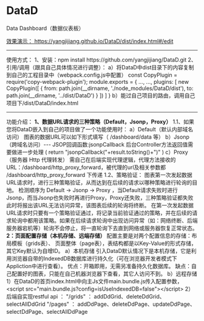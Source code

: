 # DataD
Data Dashboard（数据仪表板）

<a href="https://yangjijiang.github.io/DataD/dist/index.html#/edit">效果演示： https://yangjijiang.github.io/DataD/dist/index.html#/edit</a>

<hr>
使用方式：
    1、安装：npm install https://github.com/yangjijiang/DataD.git
    2、引用/调用（跟具自己具体情况进行调整）：
        a）将DataD中dist目录下的内容复制到自己的工程目录中（webpack.config.js中配置）
            const CopyPlugin = require('copy-webpack-plugin');
            module.exports = {
                ...,
                ...,
                plugins: [
                     new CopyPlugin([
                        { from:  path.join(__dirname, './node_modules/DataD/dist'), to:  path.join(__dirname, '../dist/DataD') }
                     ])
                ]
            }
        b）能过自己项目的路由，调用自己项目下/dist/DataD/index.html

<hr>
功能介绍：
    <b>1、数据URL请求的三种策略（Default，Jsonp，Proxy）</b>
        1.1、如果您将DataD嵌入到自己的项目做了一个功能使用时：
            a）Default（默认内部域名访问）  
                图表的数据URL可以如下形式填写（ /dashboard/data 等） 
            b）Jsonp（跨域名访问）--- JSOP回调函数:jsonpCallback 
                后台Controller方法返回值需要做进一步处理 ( return "jsonpCallback("+result.toString()+")" )
            c）Proxy（服务器 Http 代理转发）
                需自己在后端实现代理逻辑，代理方法接收的URL：/dashboard/http_proxy_forward，被代理的url及相关参数都 /dashboard/http_proxy_forward 下传递  
        1.2、策略验证： 
            图表第一次发起数据URL请求时，进行三种策略验证，从而达到在后续的请求以哪种策略进行轮询的目地。
            检测顺序为 Default -> Jsonp -> Proxy ，当Default请求失败时进行Jsonp，而当Jsonp也失败时再进行Proxy，Proxy还失败，三种策略验证都失败此时将报出该URL无法访问异常，该图表后续的轮询将终断。
            在第一次发起数据URL请求时只要有一个策略验证通过，将记录当前验证通过的策略，并在后续的请求轮询中都用该策略。如果在后续请求轮询中出现访问异常（如：网络终断、后端服务器宕机等）轮询不会停止，将一直轮询下去直到网络或服务器恢复正常状态。
    <br>
    <b>2：页面配置存储（本机存储、远端存储） </b>
        配置主要是对两个配置信息的存储：布局模板（grids表）、 页面整体（page表），表结构都是以Key-Value的形式存储，其它Key默认为自增ID。             
        a）本机存储
            引入DataD默认情况下是本机存储，它是利用浏览器自带的IndexedDB数据库进行持久化（可在浏览器开发者模式下Appliction中进行查看）。
            优点：开箱即用，无需另准备持久化数据库。
            缺点：自己配置好的图表，只能在自己机器浏览器下查看，其它人访问不到。
        b）远程存储   
            1）在DataD的首页index.html中向主Js文件main.bundle.js传入配置参数，&lt;script src="main.bundle.js?config=isUseIndexedDB=false">&lt;/script>
            2）后端自实现restful api ： 
                "/grids" ： addDdGrid、deleteDdGrid、selectAllDdGrid
                "/pages" ： addDdPage、deleteDdPage、updateDdPage、selectDdPage、selectAllDdPage